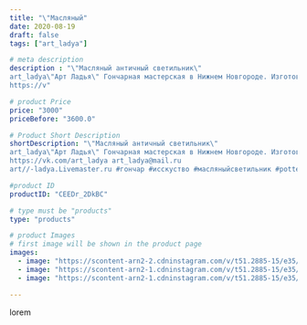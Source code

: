 ```yaml
---
title: "\"Масляный"
date: 2020-08-19
draft: false
tags: ["art_ladya"]

# meta description
description : "\"Масляный античный светильник\"
art_ladya\"Арт Ладья\" Гончарная мастерская в Нижнем Новгороде. Изготовление керамики и мастер//-классы по обучению. 
https://v"

# product Price
price: "3000"
priceBefore: "3600.0"

# Product Short Description
shortDescription: "\"Масляный античный светильник\"
art_ladya\"Арт Ладья\" Гончарная мастерская в Нижнем Новгороде. Изготовление керамики и мастер//-классы по обучению. 
https://vk.com/art_ladya art_ladya@mail.ru 
art//-ladya.Livemaster.ru #гончар #исскуство #масляныйсветильник #potter #керамикадляинтерьера #керамикаручнаяработа #масляныйподсвечник #керамиканазаказ #handmade #свеча #керамика #candlestick #эксклюзивнаякерамика #painter #dishes #decor #ceramicar #nntoday #claygoods #светильник #ceramic #design #magic #античность #ceramicart #antiquity #подсвечник #clay #авторскаякерамика #маслянаялампа"

#product ID
productID: "CEEDr_2DkBC"

# type must be "products"
type: "products"

# product Images
# first image will be shown in the product page
images:
  - image: "https://scontent-arn2-2.cdninstagram.com/v/t51.2885-15/e35/117757808_773636990068661_3810275539175483052_n.jpg?_nc_ht=scontent-arn2-2.cdninstagram.com&_nc_cat=105&_nc_ohc=fEw2wi6FsnEAX9zwzan&se=8&tp=1&oh=6f1722d60fed798dc63c738f6442e191&oe=605EF79E&ig_cache_key=MjM3OTA0MjcxNzE1NTkxMDkzOQ%3D%3D.2"
  - image: "https://scontent-arn2-1.cdninstagram.com/v/t51.2885-15/e35/117604408_1043298832790644_1609132246139995547_n.jpg?_nc_ht=scontent-arn2-1.cdninstagram.com&_nc_cat=104&_nc_ohc=_iWSc5c4iHkAX-s6HvF&se=8&tp=1&oh=0009085800d977fb9534a1a3bd44e307&oe=605F51CE&ig_cache_key=MjM3OTA0MjcxNzE2NDEzODkzNg%3D%3D.2"
  - image: "https://scontent-arn2-1.cdninstagram.com/v/t51.2885-15/e35/117676948_326513565065829_9031957580906024650_n.jpg?_nc_ht=scontent-arn2-1.cdninstagram.com&_nc_cat=109&_nc_ohc=FwA99q9ZcrsAX9x5z7d&se=8&tp=1&oh=22639584fffcac5e6a941243aaf8f491&oe=6060096B&ig_cache_key=MjM3OTA0MjcxNzE4MTAwMDM0Mw%3D%3D.2"

---
```

lorem
